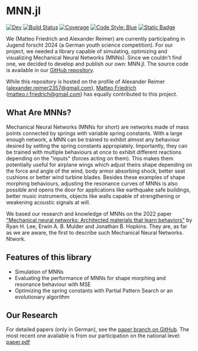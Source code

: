 # MNN.jl

[![Dev](https://img.shields.io/badge/docs-dev-blue.svg)](https://alexander-reimer.github.io/Simulation-of-MNNs/dev/)
[![Build Status](https://github.com/alexander-reimer/Simulation-of-MNNs/actions/workflows/CI.yml/badge.svg?branch=main)](https://github.com/alexander-reimer/Simulation-of-MNNs/actions/workflows/CI.yml?query=branch%3Amain)
[![Coverage](https://codecov.io/gh/alexander-reimer/Simulation-of-MNNs/branch/main/graph/badge.svg)](https://codecov.io/gh/alexander-reimer/Simulation-of-MNNs)
[![Code Style: Blue](https://img.shields.io/badge/code%20style-blue-4495d1.svg)](https://github.com/invenia/BlueStyle)
[![Static Badge](https://img.shields.io/badge/Jugend%20forscht-%F0%9F%A5%87%20nationwide-red)](https://www.jugend-forscht.de/index.php?id=262&tx_smsjufoprojects_smsjufprojectdb%5Bproject%5D=7550&tx_smsjufoprojects_smsjufprojectdb%5Baction%5D=show&tx_smsjufoprojects_smsjufprojectdb%5Bcontroller%5D=Project&cHash=0d317fddb3cee8cc358da07a5834ccaf)

We (Matteo Friedrich and Alexander Reimer) are currently participating in Jugend
forscht 2024 (a German youth science competition). For our project, we needed a
library capable of simulating, optimizing and visualizing Mechanical Neural
Networks (MNNs). Since we couldn't find one, we decided to develop and publish
our own: MNN.jl. The source code is available in our [GitHub
repository](https://github.com/Alexander-Reimer/Simulation-of-MNNs).

While this repository is hosted on the profile of Alexander Reimer
(alexander.reimer2357@gmail.com), [Matteo
Friedrich](https://github.com/MatteoFriedrich) (matteo.r.friedrich@gmail.com)
has equally contributed to this project.

## What Are MNNs?

Mechanical Neural Networks (MNNs for short) are networks made of mass points
connected by springs with variable spring constants. With a large enough
network, a MNN can be trained to exhibit almost any behaviour desired by setting
the spring constants appropiately. Importantly, they can be trained with
multiple behaviours at once to exhibit different reactions depending on the
"inputs" (forces acting on them). This makes them potentially useful for
airplane wings which adjust theirs shape depending on the force and angle of the
wind, body armor absorbing shock, better seat cushions or better wind turbine
blades. Besides these examples of shape morphing behaviours, adjusting the
resonance curves of MNNs is also possible and opens the door for applications
like earthquake safe buildings, better music instruments, objects like walls
capable of strengthening or weakening acoustic signals at will.

We based our research and knowledge of MNNs on the 2022 paper ["Mechanical
neural networks: Architected materials that learn
behaviors"](https://www.science.org/doi/10.1126/scirobotics.abq7278) by Ryan H.
Lee, Erwin A. B. Mulder and Jonathan B. Hopkins. They are, as far as we are
aware, the first to describe such Mechanical Neural Networks. Ntwork.

## Features of this library

- Simulation of MNNs
- Evaluating the performance of MNNs for shape morphing and resonance behaviour
  with MSE
- Optimizing the spring constants with Partial Pattern Search or an evolutionary
  algorithm

## Our Research

For detailed papers (only in German), see the [paper branch on
GitHub](https://github.com/Alexander-Reimer/Simulation-of-MNNs/tree/paper). The
most recent one available is from our participation on the national level:
[paper.pdf](https://github.com/Alexander-Reimer/Simulation-of-MNNs/blob/paper/2024/JuFo_bundesweit/main.pdf)
